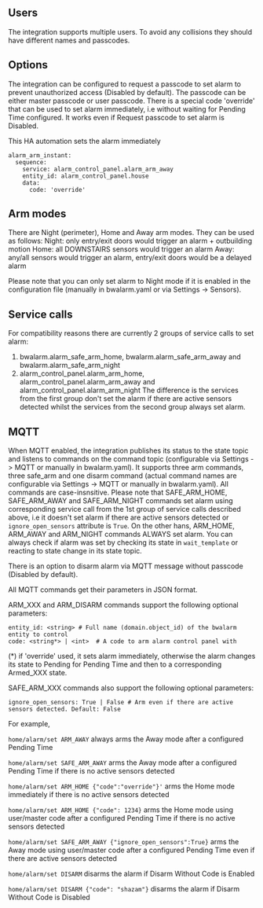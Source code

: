 ## Users

The integration supports multiple users. To avoid any collisions they should have different names and passcodes.

## Options

The integration can be configured to request a passcode to set alarm to prevent unauthorized access (Disabled by default).
The passcode can be either master passcode or user passcode.
There is a special code 'override' that can be used to set alarm immediately, i.e without waiting for Pending Time configured. It works even if Request passcode to set alarm is Disabled.

This HA automation sets the alarm immediately
```
alarm_arm_instant:
  sequence:
    service: alarm_control_panel.alarm_arm_away
    entity_id: alarm_control_panel.house
    data:
      code: 'override'
```

## Arm modes
There are Night (perimeter), Home and Away arm modes. They can be used as follows:
Night: only entry/exit doors would trigger an alarm + outbuilding motion
Home: all DOWNSTAIRS sensors would trigger an alarm
Away: any/all sensors would trigger an alarm, entry/exit doors would be a delayed alarm

Please note that you can only set alarm to Night mode if it is enabled in the configuration file (manually in bwalarm.yaml or via Settings -> Sensors).

## Service calls
For compatibility reasons there are currently 2 groups of service calls to set alarm:
1. bwalarm.alarm_safe_arm_home, bwalarm.alarm_safe_arm_away and bwalarm.alarm_safe_arm_night
2. alarm_control_panel.alarm_arm_home, alarm_control_panel.alarm_arm_away and alarm_control_panel.alarm_arm_night
The difference is the services from the first group don't set the alarm if there are active sensors detected whilst the services from the second group always set alarm.

## MQTT

When MQTT enabled, the integration publishes its status to the state topic and listens to commands on the command topic (configurable via Settings -> MQTT or manually in bwalarm.yaml).
It supports three arm commands, three safe_arm and one disarm command (actual command names are configurable via Settings -> MQTT or manually in bwalarm.yaml). All commands are case-insnsitive.
Please note that SAFE_ARM_HOME, SAFE_ARM_AWAY and SAFE_ARM_NIGHT commands set alarm using corresponding service call from the 1st group of service calls described above, i.e it doesn't set alarm if there are active sensors detected or ```ignore_open_sensors``` attribute is ```True```.
On the other hans, ARM_HOME, ARM_AWAY and ARM_NIGHT commands ALWAYS set alarm.
You can always check if alarm was set by checking its state in ```wait_template``` or reacting to state change in its state topic.

There is an option to disarm  alarm via MQTT message without passcode (Disabled by default).


All MQTT commands get their parameters in JSON format.

ARM_XXX and ARM_DISARM commands support the following optional parameters:

```
entity_id: <string> # Full name (domain.object_id) of the bwalarm entity to control
code: <string*> | <int>  # A code to arm alarm control panel with
```
(\*) if 'override' used, it sets alarm immediately, otherwise the alarm changes its state to Pending for Pending Time and then to a corresponding Armed_XXX state.

SAFE_ARM_XXX commands also support the following optional parameters:
```
ignore_open_sensors: True | False # Arm even if there are active sensors detected. Default: False
```

For example,

```home/alarm/set ARM_AWAY```
  always arms the Away mode after a configured Pending Time

```home/alarm/set SAFE_ARM_AWAY```
  arms the Away mode after a configured Pending Time if there is no active sensors detected

```home/alarm/set ARM_HOME {"code":"override"}'```
  arms the Home mode immediately if there is no active sensors detected

```home/alarm/set ARM_HOME {"code": 1234}```
  arms the Home mode using user/master code after a configured Pending Time if there is no active sensors detected

```home/alarm/set SAFE_ARM_AWAY {"ignore_open_sensors":True}```
  arms the Away mode using user/master code after a configured Pending Time even if there are active sensors detected

```home/alarm/set DISARM```
  disarms the alarm if Disarm Without Code is Enabled

```home/alarm/set DISARM {"code": "shazam"}```
  disarms the alarm if Disarm Without Code is Disabled
